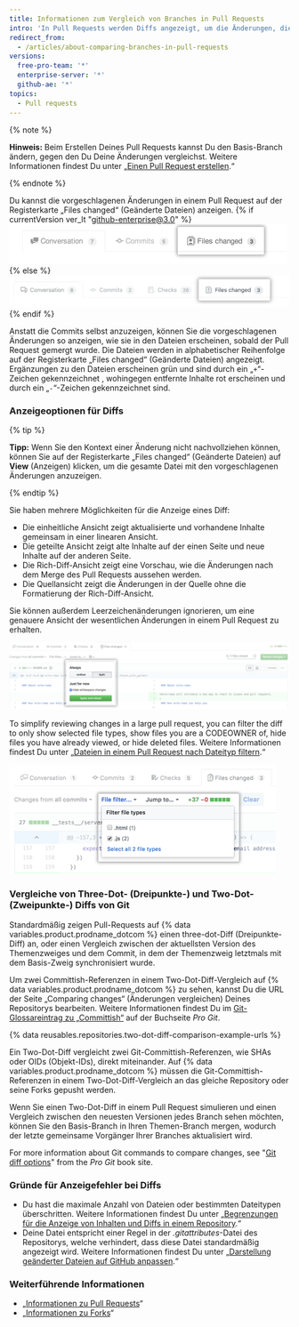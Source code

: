 ```yaml
---
title: Informationen zum Vergleich von Branches in Pull Requests
intro: 'In Pull Requests werden Diffs angezeigt, um die Änderungen, die Du in Deinem Themen-Branch vorgenommen hast, mit dem Basis-Branch zu vergleichen, in den du Deine Änderungen zusammenführen möchtest.'
redirect_from:
  - /articles/about-comparing-branches-in-pull-requests
versions:
  free-pro-team: '*'
  enterprise-server: '*'
  github-ae: '*'
topics:
  - Pull requests
---
```


{% note %}

**Hinweis:** Beim Erstellen Deines Pull Requests kannst Du den Basis-Branch ändern, gegen den Du Deine Änderungen vergleichst. Weitere Informationen findest Du unter „[Einen Pull Request erstellen](/articles/creating-a-pull-request#changing-the-branch-range-and-destination-repository).“

{% endnote %}

Du kannst die vorgeschlagenen Änderungen in einem Pull Request auf der Registerkarte „Files changed“ (Geänderte Dateien) anzeigen.
{% if currentVersion ver_lt "github-enterprise@3.0" %}
![Registerkarte für geänderte Pull-Request-Dateien](/assets/images/enterprise/2.22/pull-request-tabs-changed-files.png){% else %}
![Pull Request Files changed tab](/assets/images/help/pull_requests/pull-request-tabs-changed-files.png){% endif %}

Anstatt die Commits selbst anzuzeigen, können Sie die vorgeschlagenen Änderungen so anzeigen, wie sie in den Dateien erscheinen, sobald der Pull Request gemergt wurde. Die Dateien werden in alphabetischer Reihenfolge auf der Registerkarte „Files changed“ (Geänderte Dateien) angezeigt. Ergänzungen zu den Dateien erscheinen grün und sind durch ein „`+`“-Zeichen gekennzeichnet , wohingegen entfernte Inhalte rot erscheinen und durch ein „`-`“-Zeichen gekennzeichnet sind.

### Anzeigeoptionen für Diffs

{% tip %}

**Tipp:** Wenn Sie den Kontext einer Änderung nicht nachvollziehen können, können Sie auf der Registerkarte „Files changed“ (Geänderte Dateien) auf **View** (Anzeigen) klicken, um die gesamte Datei mit den vorgeschlagenen Änderungen anzuzeigen.

{% endtip %}

Sie haben mehrere Möglichkeiten für die Anzeige eines Diff:
- Die einheitliche Ansicht zeigt aktualisierte und vorhandene Inhalte gemeinsam in einer linearen Ansicht.
- Die geteilte Ansicht zeigt alte Inhalte auf der einen Seite und neue Inhalte auf der anderen Seite.
- Die Rich-Diff-Ansicht zeigt eine Vorschau, wie die Änderungen nach dem Merge des Pull Requests aussehen werden.
- Die Quellansicht zeigt die Änderungen in der Quelle ohne die Formatierung der Rich-Diff-Ansicht.

Sie können außerdem Leerzeichenänderungen ignorieren, um eine genauere Ansicht der wesentlichen Änderungen in einem Pull Request zu erhalten.

![Menü mit Diff-Anzeigeoptionen](/assets/images/help/pull_requests/diff-settings-menu.png)

To simplify reviewing changes in a large pull request, you can filter the diff to only show selected file types, show files you are a CODEOWNER of, hide files you have already viewed, or hide deleted files. Weitere Informationen findest Du unter „[Dateien in einem Pull Request nach Dateityp filtern](/articles/filtering-files-in-a-pull-request).“

  ![Dropdownmenü mit Dateifiltern](/assets/images/help/pull_requests/file-filter-menu.png)

### Vergleiche von Three-Dot- (Dreipunkte-) und Two-Dot- (Zweipunkte-) Diffs von Git

Standardmäßig zeigen Pull-Requests auf {% data variables.product.prodname_dotcom %} einen three-dot-Diff (Dreipunkte-Diff) an, oder einen Vergleich zwischen der aktuellsten Version des Themenzweiges und dem Commit, in dem der Themenzweig letztmals mit dem Basis-Zweig synchronisiert wurde.

Um zwei Committish-Referenzen in einem Two-Dot-Diff-Vergleich auf {% data variables.product.prodname_dotcom %} zu sehen, kannst Du die URL der Seite „Comparing changes“ (Änderungen vergleichen) Deines Repositorys bearbeiten. Weitere Informationen findest Du im  [Git-Glossareintrag zu „Committish“](https://git-scm.com/docs/gitglossary#gitglossary-aiddefcommit-ishacommit-ishalsocommittish) auf der Buchseite _Pro Git_.

{% data reusables.repositories.two-dot-diff-comparison-example-urls %}

Ein Two-Dot-Diff vergleicht zwei Git-Committish-Referenzen, wie SHAs oder OIDs (Objekt-IDs), direkt miteinander. Auf {% data variables.product.prodname_dotcom %} müssen die Git-Committish-Referenzen in einem Two-Dot-Diff-Vergleich an das gleiche Repository oder seine Forks gepusht werden.

Wenn Sie einen Two-Dot-Diff in einem Pull Request simulieren und einen Vergleich zwischen den neuesten Versionen jedes Branch sehen möchten, können Sie den Basis-Branch in Ihren Themen-Branch mergen, wodurch der letzte gemeinsame Vorgänger Ihrer Branches aktualisiert wird.

For more information about Git commands to compare changes, see "[Git diff options](https://git-scm.com/docs/git-diff#git-diff-emgitdiffemltoptionsgtltcommitgtltcommitgt--ltpathgt82308203)" from the _Pro Git_ book site.

### Gründe für Anzeigefehler bei Diffs
- Du hast die maximale Anzahl von Dateien oder bestimmten Dateitypen überschritten. Weitere Informationen findest Du unter „[Begrenzungen für die Anzeige von Inhalten und Diffs in einem Repository](/articles/limits-for-viewing-content-and-diffs-in-a-repository/#diff-limits).“
- Deine Datei entspricht einer Regel in der *.gitattributes*-Datei des Repositorys, welche verhindert, dass diese Datei standardmäßig angezeigt wird. Weitere Informationen findest Du unter „[Darstellung geänderter Dateien auf GitHub anpassen](/articles/customizing-how-changed-files-appear-on-github).“

### Weiterführende Informationen

- „[Informationen zu Pull Requests](/articles/about-pull-requests)“
- „[Informationen zu Forks](/articles/about-forks)“
